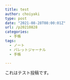 ```yaml
---
title: test
author: choiyaki
type: post
date: "2021-08-28T08:00:01Z"
url: /p20210828
categories:
  - 手帳
tags:
  - ノート
  - バレットジャーナル
  - 手帳

---
```

これはテスト投稿です。